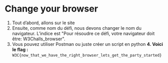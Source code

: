 # Change your browser

1. Tout d’abord, allons sur le site 
2. Ensuite, comme nom du défi, nous devons changer le nom du navigateur. L’indice est "Pour résoudre ce défi, votre navigateur doit être: W3Challs_browser".
3. Vous pouvez utiliser Postman ou juste créer un script en python
**4. Voici le flag :** `W3C{now_that_we_have_the_right_browser_lets_get_the_party_started}`
